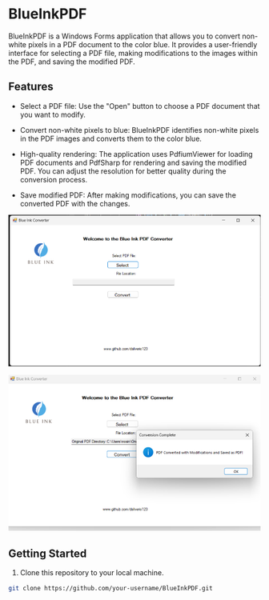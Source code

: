 # BlueInkPDF

BlueInkPDF is a Windows Forms application that allows you to convert non-white pixels in a PDF document to the color blue. It provides a user-friendly interface for selecting a PDF file, making modifications to the images within the PDF, and saving the modified PDF.

## Features

- Select a PDF file: Use the "Open" button to choose a PDF document that you want to modify.

- Convert non-white pixels to blue: BlueInkPDF identifies non-white pixels in the PDF images and converts them to the color blue.

- High-quality rendering: The application uses PdfiumViewer for loading PDF documents and PdfSharp for rendering and saving the modified PDF. You can adjust the resolution for better quality during the conversion process.

- Save modified PDF: After making modifications, you can save the converted PDF with the changes.

![Launch View](https://github.com/dsilverio123/BlueInkPDF/raw/main/LaunchView.png)

![Conversion Click](https://github.com/dsilverio123/BlueInkPDF/raw/main/ConversionClick.png)


## Getting Started

1. Clone this repository to your local machine.

```bash
git clone https://github.com/your-username/BlueInkPDF.git
